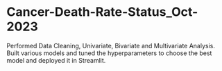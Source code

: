 # Cancer-Death-Rate-Status_Oct-2023
Performed Data Cleaning, Univariate, Bivariate and Multivariate Analysis. Built various models and tuned the hyperparameters to choose the best model and deployed it in Streamlit.
